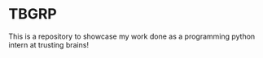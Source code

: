 # TBGRP
This is a repository to showcase my work done as a programming python intern at trusting brains!
